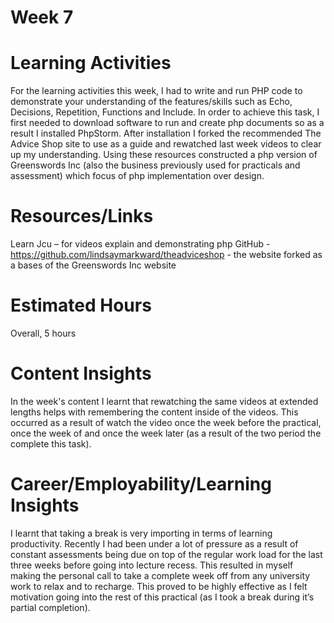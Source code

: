 # Week 7

# Learning Activities

For the learning activities this week, I had to write and run PHP code to demonstrate your understanding of the features/skills such as Echo, Decisions, Repetition, Functions and Include. In order to achieve this task, I first needed to download software to run and create php documents so as a result I installed PhpStorm. After installation I forked the recommended The Advice Shop site to use as a guide and rewatched last week videos to clear up my understanding. Using these resources constructed a php version of Greenswords Inc (also the business previously used for practicals and assessment) which focus of php implementation over design.
# Resources/Links
Learn Jcu – for videos explain and demonstrating php
GitHub - https://github.com/lindsaymarkward/theadviceshop - the website forked as a bases of the Greenswords Inc website 

# Estimated Hours

Overall, 5 hours

# Content Insights

In the week's content I learnt that rewatching the same videos at extended lengths helps with remembering the content inside of the videos. This occurred as a result of watch the video once the week before the practical, once the week of and once the week later (as a result of the two period the complete this task).

# Career/Employability/Learning Insights

I learnt that taking a break is very importing in terms of learning productivity. Recently I had been under a lot of pressure as a result of constant assessments being due on top of the regular work load for the last three weeks before going into lecture recess. This resulted in myself making the personal call to take a complete week off from any university work to relax and to recharge. This proved to be highly effective as I felt motivation going into the rest of this practical (as I took a break during it’s partial completion).
